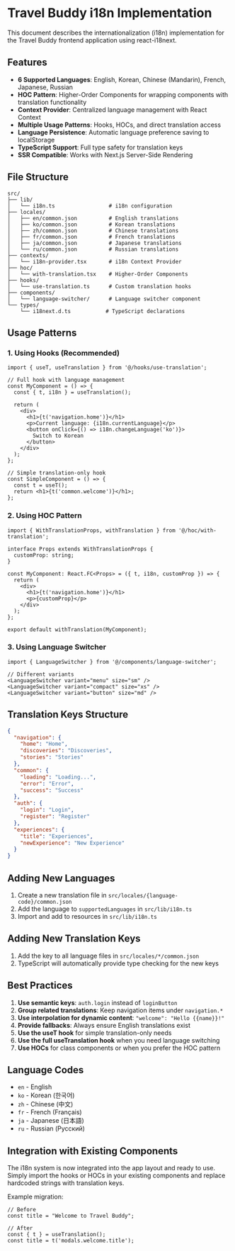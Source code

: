 # Travel Buddy i18n Implementation

This document describes the internationalization (i18n) implementation for the Travel Buddy frontend application using react-i18next.

## Features

- **6 Supported Languages**: English, Korean, Chinese (Mandarin), French, Japanese, Russian
- **HOC Pattern**: Higher-Order Components for wrapping components with translation functionality
- **Context Provider**: Centralized language management with React Context
- **Multiple Usage Patterns**: Hooks, HOCs, and direct translation access
- **Language Persistence**: Automatic language preference saving to localStorage
- **TypeScript Support**: Full type safety for translation keys
- **SSR Compatible**: Works with Next.js Server-Side Rendering

## File Structure

```
src/
├── lib/
│   └── i18n.ts                 # i18n configuration
├── locales/
│   ├── en/common.json          # English translations
│   ├── ko/common.json          # Korean translations
│   ├── zh/common.json          # Chinese translations
│   ├── fr/common.json          # French translations
│   ├── ja/common.json          # Japanese translations
│   └── ru/common.json          # Russian translations
├── contexts/
│   └── i18n-provider.tsx       # i18n Context Provider
├── hoc/
│   └── with-translation.tsx    # Higher-Order Components
├── hooks/
│   └── use-translation.ts      # Custom translation hooks
├── components/
│   └── language-switcher/      # Language switcher component
└── types/
    └── i18next.d.ts           # TypeScript declarations
```

## Usage Patterns

### 1. Using Hooks (Recommended)

```tsx
import { useT, useTranslation } from '@/hooks/use-translation';

// Full hook with language management
const MyComponent = () => {
  const { t, i18n } = useTranslation();

  return (
    <div>
      <h1>{t('navigation.home')}</h1>
      <p>Current language: {i18n.currentLanguage}</p>
      <button onClick={() => i18n.changeLanguage('ko')}>
        Switch to Korean
      </button>
    </div>
  );
};

// Simple translation-only hook
const SimpleComponent = () => {
  const t = useT();
  return <h1>{t('common.welcome')}</h1>;
};
```

### 2. Using HOC Pattern

```tsx
import { WithTranslationProps, withTranslation } from '@/hoc/with-translation';

interface Props extends WithTranslationProps {
  customProp: string;
}

const MyComponent: React.FC<Props> = ({ t, i18n, customProp }) => {
  return (
    <div>
      <h1>{t('navigation.home')}</h1>
      <p>{customProp}</p>
    </div>
  );
};

export default withTranslation(MyComponent);
```

### 3. Using Language Switcher

```tsx
import { LanguageSwitcher } from '@/components/language-switcher';

// Different variants
<LanguageSwitcher variant="menu" size="sm" />
<LanguageSwitcher variant="compact" size="xs" />
<LanguageSwitcher variant="button" size="md" />
```

## Translation Keys Structure

```json
{
  "navigation": {
    "home": "Home",
    "discoveries": "Discoveries",
    "stories": "Stories"
  },
  "common": {
    "loading": "Loading...",
    "error": "Error",
    "success": "Success"
  },
  "auth": {
    "login": "Login",
    "register": "Register"
  },
  "experiences": {
    "title": "Experiences",
    "newExperience": "New Experience"
  }
}
```

## Adding New Languages

1. Create a new translation file in `src/locales/{language-code}/common.json`
2. Add the language to `supportedLanguages` in `src/lib/i18n.ts`
3. Import and add to resources in `src/lib/i18n.ts`

## Adding New Translation Keys

1. Add the key to all language files in `src/locales/*/common.json`
2. TypeScript will automatically provide type checking for the new keys

## Best Practices

1. **Use semantic keys**: `auth.login` instead of `loginButton`
2. **Group related translations**: Keep navigation items under `navigation.*`
3. **Use interpolation for dynamic content**: `"welcome": "Hello {{name}}!"`
4. **Provide fallbacks**: Always ensure English translations exist
5. **Use the useT hook** for simple translation-only needs
6. **Use the full useTranslation hook** when you need language switching
7. **Use HOCs** for class components or when you prefer the HOC pattern

## Language Codes

- `en` - English
- `ko` - Korean (한국어)
- `zh` - Chinese (中文)
- `fr` - French (Français)
- `ja` - Japanese (日本語)
- `ru` - Russian (Русский)

## Integration with Existing Components

The i18n system is now integrated into the app layout and ready to use. Simply import the hooks or HOCs in your existing components and replace hardcoded strings with translation keys.

Example migration:

```tsx
// Before
const title = "Welcome to Travel Buddy";

// After
const { t } = useTranslation();
const title = t('modals.welcome.title');
```
